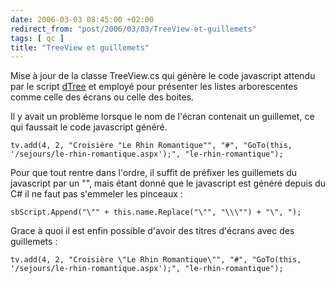 ```yaml
---
date: 2006-03-03 08:45:00 +02:00
redirect_from: "post/2006/03/03/TreeView-et-guillemets"
tags: [ qc ]
title: "TreeView et guillemets"
---
```


Mise à jour de la classe TreeView.cs qui génère le code javascript attendu
par le script [dTree](http://www.destroydrop.com/javascripts/tree/)
et employé pour présenter les listes arborescentes comme celle des écrans ou
celle des boites.

Il y avait un problème lorsque le nom de l'écran contenait un guillemet, ce
qui faussait le code javascript généré.

```
tv.add(4, 2, "Croisière "Le Rhin Romantique"", "#", "GoTo(this, '/sejours/le-rhin-romantique.aspx');", "le-rhin-romantique");
```

Pour que tout rentre dans l'ordre, il suffit de préfixer les guillemets du
javascript par un "\", mais étant donné que le javascript est généré depuis du
C# il ne faut pas s'emmeler les pinceaux :

```
sbScript.Append("\"" + this.name.Replace("\"", "\\\"") + "\", ");
```

Grace à quoi il est enfin possible d'avoir des titres d'écrans avec des
guillemets :

```
tv.add(4, 2, "Croisière \"Le Rhin Romantique\"", "#", "GoTo(this, '/sejours/le-rhin-romantique.aspx');", "le-rhin-romantique");
```
